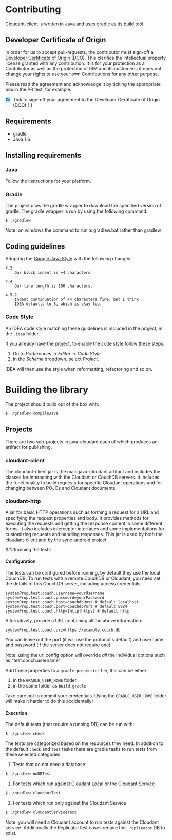 Contributing
=======

Cloudant-client is written in Java and uses gradle as its build tool.

## Developer Certificate of Origin

In order for us to accept pull-requests, the contributor must sign-off a
[Developer Certificate of Origin (DCO)](DCO1.1.txt). This clarifies the
intellectual property license granted with any contribution. It is for your
protection as a Contributor as well as the protection of IBM and its customers;
it does not change your rights to use your own Contributions for any other purpose.

Please read the agreement and acknowledge it by ticking the appropriate box in the PR
 text, for example:

- [x] Tick to sign-off your agreement to the Developer Certificate of Origin (DCO) 1.1

## Requirements

- gradle
- Java 1.6

## Installing requirements

### Java

Follow the instructions for your platform.

### Gradle

The project uses the gradle wrapper to download the specified version of gradle.
The gradle wrapper is run by using the following command:

```bash
$ ./gradlew
```
Note: on windows the command to run is gradlew.bat rather than gradlew

## Coding guidelines

Adopting the [Google Java Style](https://google-styleguide.googlecode.com/svn/trunk/javaguide.html)
with the following changes:

```
4.2
    Our block indent is +4 characters

4.4
    Our line length is 100 characters.

4.5.2
    Indent continuation of +4 characters fine, but I think
    IDEA defaults to 8, which is okay too.
```

### Code Style

An IDEA code style matching these guidelines is included in the project,
in the `.idea` folder.

If you already have the project, to enable the code style follow these steps:

1. Go to _Preferences_ -> _Editor_ -> _Code Style_.
2. In the _Scheme_ dropdown, select _Project_.

IDEA will then use the style when reformatting, refactoring and so on.

# Building the library

The project should build out of the box with:

```bash
$ ./gradlew compileJava
```

## Projects
There are two sub-projects in java-cloudant each of which produces an artifact for publishing.

### cloudant-client
The cloudant-client jar is the main java-cloudant artifact and includes the classes for interacting
with the Cloudant or CouchDB servers. It includes the functionality to build requests for specific
Cloudant operations and for changing between POJOs and Cloudant documents.

### cloudant-http
A jar for basic HTTP operations such as forming a request for a URL and specifying the request
properties and body. It provides methods for executing the requests and getting the response content
in some different forms. It also includes interceptor interfaces and some implementations for
customizing requests and handling responses. This jar is used by both the cloudant-client and by the
[sync-android](https://github.com/cloudant/sync-android) project.

###Running the tests
#### Configuration

The tests can be configured before running, by default they use the local
CouchDB. To run tests with a remote CouchDB or Cloudant, you need set the
details of this CouchDB server, including access credentials:

```
systemProp.test.couch.username=yourUsername
systemProp.test.couch.password=yourPassword
systemProp.test.couch.host=couchdbHost # default localhost
systemProp.test.couch.port=couchdbPort # default 5984
systemProp.test.couch.http=[http|https] # default http
```
Alternatively, provide a URL containing all the above information:
```
systemProp.test.couch.uri=https://example.couch.db
```
You can leave out the port (it will use the protocol's default) and username
and password (if the server does not require one)

Note: using the uri config option will override *all* the individual options such as
"test.couch.username"

Add these properties to a `gradle.properties` file, this can be either:

1. in the `GRADLE_USER_HOME` folder
2. in the same folder as `build.gradle`

Take care not to commit your credentials. Using the `GRADLE_USER_HOME` folder
will make it harder to do this accidentally!

#### Execution
The default tests (that require a running DB) can be run with:

```bash
$ ./gradlew check
```

The tests are categorized based on the resources they need. In addition to the
default `check` and `test` tasks there are gradle tasks to run tests from these
selected categories:

1. Tests that do not need a database
```bash
$ ./gradlew noDBTest
```
1. For tests which run against Cloudant Local or the Cloudant Service
```bash
$ ./gradlew cloudantTest
```
1. For tests which run only against the Cloudant Service
```bash
$ ./gradlew cloudantServiceTest
```

Note: you will need a Cloudant account to run tests against the Cloudant service.
Additionally the ReplicatorTest cases require the `_replicator` DB to exist.
